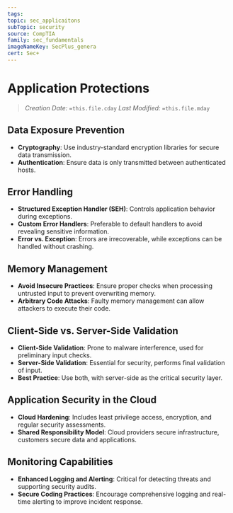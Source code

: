 ```yaml
---
tags: 
topic: sec_applicaitons
subTopic: security
source: CompTIA
family: sec_fundamentals
imageNameKey: SecPlus_genera
cert: Sec+
---
```

# Application Protections
> *Creation Date:* `=this.file.cday`
> *Last Modified:* `=this.file.mday`
## Data Exposure Prevention

- **Cryptography**: Use industry-standard encryption libraries for secure data transmission.
- **Authentication**: Ensure data is only transmitted between authenticated hosts.

## Error Handling

- **Structured Exception Handler (SEH)**: Controls application behavior during exceptions.
- **Custom Error Handlers**: Preferable to default handlers to avoid revealing sensitive information.
- **Error vs. Exception**: Errors are irrecoverable, while exceptions can be handled without crashing.

## Memory Management

- **Avoid Insecure Practices**: Ensure proper checks when processing untrusted input to prevent overwriting memory.
- **Arbitrary Code Attacks**: Faulty memory management can allow attackers to execute their code.

## Client-Side vs. Server-Side Validation

- **Client-Side Validation**: Prone to malware interference, used for preliminary input checks.
- **Server-Side Validation**: Essential for security, performs final validation of input.
- **Best Practice**: Use both, with server-side as the critical security layer.

## Application Security in the Cloud

- **Cloud Hardening**: Includes least privilege access, encryption, and regular security assessments.
- **Shared Responsibility Model**: Cloud providers secure infrastructure, customers secure data and applications.

## Monitoring Capabilities

- **Enhanced Logging and Alerting**: Critical for detecting threats and supporting security audits.
- **Secure Coding Practices**: Encourage comprehensive logging and real-time alerting to improve incident response.

